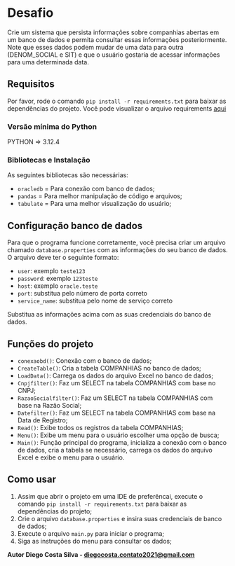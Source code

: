 
# Desafio

Crie um sistema que persista informações sobre companhias abertas em um banco de dados e
permita consultar essas informações posteriormente. Note que esses dados podem mudar de
uma data para outra (DENOM_SOCIAL e SIT) e que o usuário gostaria de acessar informações
para uma determinada data.

## Requisitos

Por favor, rode o comando `pip install -r requirements.txt` para baixar as dependências do projeto. Você pode visualizar o arquivo requirements [aqui](https://github.com/DiegoCostaCode/SPART---CNPJ-CASE/blob/master/requirements.txt)


### Versão mínima do Python
PYTHON => 3.12.4

### Bibliotecas e Instalação

As seguintes bibliotecas são necessárias:
* `oracledb` = Para conexão com banco de dados;
* `pandas` = Para melhor manipulação de código e arquivos;
* `tabulate` = Para uma melhor visualização do usuário;


## Configuração banco de dados

Para que o programa funcione corretamente, você precisa criar um arquivo chamado `database.properties` com as informações do seu banco de dados. O arquivo deve ter o seguinte formato:

* `user`: exemplo `teste123`
* `password`: exemplo `123teste`
* `host`: exemplo `oracle.teste`
* `port`: substitua pelo número de porta correto
* `service_name`: substitua pelo nome de serviço correto

Substitua as informações acima com as suas credenciais do banco de dados.

## Funções do projeto

- `conexaobd()`: Conexão com o banco de dados;
- `CreateTable()`: Cria a tabela COMPANHIAS no banco de dados;
- `LoadData()`: Carrega os dados do arquivo Excel no banco de dados;
- `Cnpjfilter()`: Faz um SELECT na tabela COMPANHIAS com base no CNPJ;
- `RazaoSocialfilter()`: Faz um SELECT na tabela COMPANHIAS com base na Razão Social;
- `Datefilter()`: Faz um SELECT na tabela COMPANHIAS com base na Data de Registro;
- `Read()`: Exibe todos os registros da tabela COMPANHIAS;
- `Menu()`: Exibe um menu para o usuário escolher uma opção de busca;
- `Main()`: Função principal do programa, inicializa a conexão com o banco de dados, cria a tabela se necessário, carrega os dados do arquivo Excel e exibe o menu para o usuário.

## Como usar

1. Assim que abrir o projeto em uma IDE de preferêncai, execute o comando `pip install -r requirements.txt` para baixar as dependências do projeto;
2. Crie o arquivo `database.properties` e insira suas credenciais de banco de dados;
3. Execute o arquivo `main.py` para iniciar o programa;
4. Siga as instruções do menu para consultar os dados;


**Autor Diego Costa Silva - diegocosta.contato2021@gmail.com**